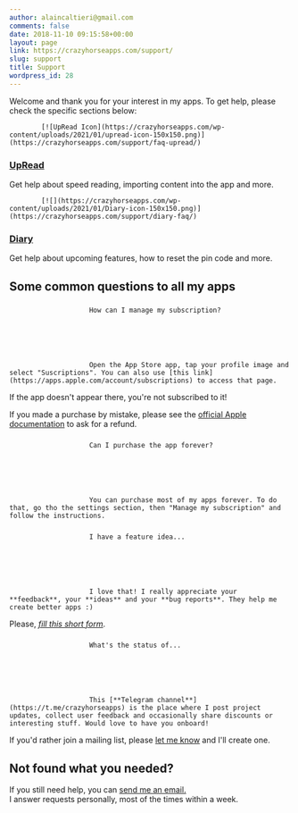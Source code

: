 ```yaml
---
author: alaincaltieri@gmail.com
comments: false
date: 2018-11-10 09:15:58+00:00
layout: page
link: https://crazyhorseapps.com/support/
slug: support
title: Support
wordpress_id: 28
---
```


Welcome and thank you for your interest in my apps. To get help, please check the specific sections below:

		
			[![UpRead Icon](https://crazyhorseapps.com/wp-content/uploads/2021/01/upread-icon-150x150.png)](https://crazyhorseapps.com/support/faq-upread/)

### [UpRead](https://crazyhorseapps.com/support/faq-upread/)

Get help about speed reading, importing content into the app and more.

		
			[![](https://crazyhorseapps.com/wp-content/uploads/2021/01/Diary-icon-150x150.png)](https://crazyhorseapps.com/support/diary-faq/)

### [Diary](https://crazyhorseapps.com/support/diary-faq/)

Get help about upcoming features, how to reset the pin code and more.​

		
			

## 

## Some common questions to all my apps

		
				

##### 
						How can I manage my subscription?					
				


									


						Open the App Store app, tap your profile image and select "Suscriptions". You can also use [this link](https://apps.apple.com/account/subscriptions) to access that page.  
  
If the app doesn't appear there, you're not subscribed to it! 
  
If you made a purchase by mistake, please see the [official Apple documentation](https://support.apple.com/en-us/HT202039#subscriptions) to ask for a refund.					


				

##### 
						Can I purchase the app forever?					
				


									


						You can purchase most of my apps forever. To do that, go tho the settings section, then "Manage my subscription" and follow the instructions.					


				

##### 
						I have a feature idea...					
				


									


						I love that! I really appreciate your **feedback**, your **ideas** and your **bug reports**. They help me create better apps :)  
  
Please, _[fill this short form](https://forms.gle/U5a9922HSXcKfbq89)_.					


				

##### 
						What's the status of...					
				


									


						This [**Telegram channel**](https://t.me/crazyhorseapps) is the place where I post project updates, collect user feedback and occasionally share discounts or interesting stuff. Would love to have you onboard!  
If you'd rather join a mailing list, please [let me know](mailto:help.chapps@gmail.com) and I'll create one.					


			

## 

## Not found what you needed?  


		
		

If you still need help, you can [send me an email.](mailto:help.chapps@gmail.com)  
I answer requests personally, most of the times within a week. 
